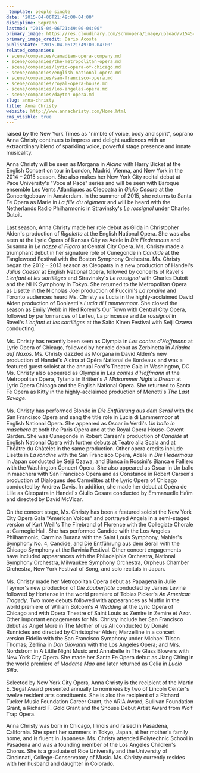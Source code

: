 ```yaml
---
_template: people_single
date: "2015-04-06T21:49:00-04:00"
discipline: Soprano
lastmod: "2015-04-06T21:49:00-04:00"
primary_image: https://res.cloudinary.com/schmopera/image/upload/v1545409169/media/webhook-uploads/1428371043825/AnnaChristy-pc-DarioAcosta.jpg.jpg
primary_image_credit: Dario Acosta
publishDate: "2015-04-06T21:49:00-04:00"
related_companies:
- scene/companies/canadian-opera-company.md
- scene/companies/the-metropolitan-opera.md
- scene/companies/lyric-opera-of-chicago.md
- scene/companies/english-national-opera.md
- scene/companies/san-francisco-opera.md
- scene/companies/royal-opera-house.md
- scene/companies/los-angeles-opera.md
- scene/companies/dayton-opera.md
slug: anna-christy
title: Anna Christy
website: http://www.annachristy.com/Home.html
cms_visible: true
---
```


<p>
	raised by the New York Times as "nimble of voice, body and spirit", soprano Anna Christy continues to impress and delight audiences with an extraordinary blend of sparkling voice, powerful stage presence and innate musicality.
</p>
<p>
	<span class="style_3">Anna Christy will be seen as Morgana in <em>Alcina</em> with Harry Bicket at the English Concert on tour in London, Madrid, Vienna, and New York in the 2014 – 2015 season. She also makes her New York City recital debut at Pace University's "Voce at Pace" series and will be seen with Baroque ensemble Les Vents Atlantiques as Cleopatra in <em>Giulio Cesare</em> at the Concertgebouw in Amsterdam. In the summer of 2015, she returns to Santa Fe Opera as Marie in <em>La fille du régiment</em> and will be heard with the Netherlands Radio Philharmonic in Stravinsky's<em> Le rossignol</em> under Charles Dutoit.<br>
	<br>
	</span>Last season, Anna Christy made her role debut as Gilda in Christopher Alden's production of <em>Rigoletto</em> at the English National Opera. She was also seen at the Lyric Opera of Kansas City as Adele in <em>Die Fledermaus</em> and Susanna in <em>Le nozze di Figaro</em> at Central City Opera. Ms. Christy made a triumphant debut in her signature role of Cunegonde in <em>Candide</em> at the Tanglewood Festival with the Boston Symphony Orchestra. Ms. Christy began the 2012 – 2013 season as Cleopatra in a new production of Handel's <em>Julius Caesar</em> at English National Opera, followed by concerts of Ravel's <em>L'enfant et les sortilèges</em> and Stravinsky's <em>Le rossignol</em> with Charles Dutoit and the NHK Symphony in Tokyo. She returned to the Metropolitan Opera as Lisette in the Nicholas Joel production of Puccini's <em>La rondine</em> and Toronto audiences heard Ms. Christy as Lucia in the highly-acclaimed David Alden production of Donizetti's <em>Lucia di Lammermoor</em>. She closed the season as Emily Webb in Ned Rorem's Our Town with Central City Opera, followed by performances of Le feu, La princesse and <em>Le rossignol</em> in Ravel's <em>L'enfant et les sortilèges</em> at the Saito Kinen Festival with Seiji Ozawa conducting.<br>
	<br>
	Ms. Christy has recently been seen as Olympia in <em>Les contes d'Hoffmann</em> at Lyric Opera of Chicago, followed by her role debut as Zerbinetta in <em>Ariadne auf Naxos</em>. Ms. Christy dazzled as Morgana in David Alden's new production of Handel's A<em></em>lcina at Opéra National de Bordeaux and was a featured guest soloist at the annual Ford's Theatre Gala in Washington, DC. Ms. Christy also appeared as Olympia in <em>Les contes d'Hoffmann</em> at the Metropolitan Opera, Tytania in Britten's <em>A Midsummer Night's Dream</em> at Lyric Opera Chicago and the English National Opera. She returned to Santa Fe Opera as Kitty in the highly-acclaimed production of Menotti's <em>The Last Savage</em>.<br>
	<br>
	Ms. Christy has performed Blonde in <em>Die Entführung aus dem Serail</em> with the San Francisco Opera and sang the title role in Lucia di Lammermoor at English National Opera. She appeared as Oscar in Verdi's <em>Un ballo in maschera</em> at both the Paris Opera and at the Royal Opera House-Covent Garden. She was Cunegonde in Robert Carsen's production of <em>Candide</em> at English National Opera with further debuts at Teatro alla Scala and at Théâtre du Châtélet in the same production. Other opera credits include Lisette in<em> La rondine</em> with the San Francisco Opera, Adele in <em>Die Fledermaus</em> in Japan conducted by Seiji Ozawa, and Bianca in Rossini's Bianca e Falliero with the Washington Concert Opera. She also appeared as Oscar in Un ballo in maschera with San Francisco Opera and as Constance in Robert Carsen's production of Dialogues des Carmélites at the Lyric Opera of Chicago conducted by Andrew Davis. In addition, she made her debut at Opéra de Lille as Cleopatra in Handel's Giulio Cesare conducted by Emmanuelle Haïm and directed by David McVicar.<br>
	<br>
	On the concert stage, Ms. Christy has been a featured soloist the New York City Opera Gala "American Voices" and portrayed Angela in a semi-staged version of Kurt Weill's The Firebrand of Florence with the Collegiate Chorale at Carnegie Hall. She has performed Candide with the Los Angeles Philharmonic, Carmina Burana with the Saint Louis Symphony, Mahler's Symphony No. 4, Candide, and Die Entführung aus dem Serail with the Chicago Symphony at the Ravinia Festival. Other concert engagements have included appearances with the Philadelphia Orchestra, National Symphony Orchestra, Milwaukee Symphony Orchestra, Orpheus Chamber Orchestra, New York Festival of Song, and solo recitals in Japan.<br>
	<br>
	Ms. Christy made her Metropolitan Opera debut as Papagena in Julie Taymor's new production of <em>Die Zauberflöte</em> conducted by James Levine followed by Hortense in the world premiere of Tobias Picker's <em>An American Tragedy</em>. Two more debuts followed with appearances as Muffin in the world premiere of William Bolcom's <em>A Wedding</em> at the Lyric Opera of Chicago and with Opera Theatre of Saint Louis as Zemire in Zemire et Azor. Other important engagements for Ms. Christy include her San Francisco debut as Angel More in The Mother of us All conducted by Donald Runnicles and directed by Christopher Alden; Marzelline in a concert version Fidelio with the San Francisco Symphony under Michael Tilson Thomas; Zerlina in <em>Don Giovanni</em> with the Los Angeles Opera; and Mrs. Nordstrom in A Little Night Music and Annabelle in The Glass Blowers with New York City Opera. She made her Santa Fe Opera debut as Jiang Ching in the world premiere of <em>Madame Mao</em> and later returned as Celia in <em>Lucio Silla</em>.<br>
	<br>
	Selected by New York City Opera, Anna Christy is the recipient of the Martin E. Segal Award presented annually to nominees by two of Lincoln Center's twelve resident arts constituents. She is also the recipient of a Richard Tucker Music Foundation Career Grant, the ARIA Award, Sullivan Foundation Grant, a Richard F. Gold Grant and the Shouse Debut Artist Award from Wolf Trap Opera.<br>
</p>
<p>
	Anna Christy was born in Chicago, Illinois and raised in Pasadena, California. She spent her summers in Tokyo, Japan, at her mother's family home, and is fluent in Japanese. Ms. Christy attended Polytechnic School in Pasadena and was a founding member of the Los Angeles Children's Chorus. She is a graduate of Rice University and the University of Cincinnati, College-Conservatory of Music. Ms. Christy currently resides with her husband and daughter in Colorado.
</p>
